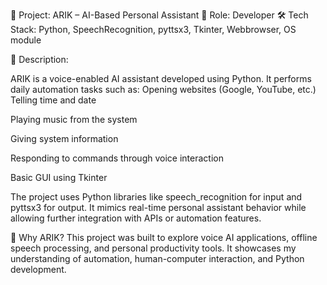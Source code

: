🔷 Project: ARIK – AI-Based Personal Assistant
📌 Role: Developer
🛠️ Tech Stack: Python, SpeechRecognition, pyttsx3, Tkinter, Webbrowser, OS module

🧠 Description:

ARIK is a voice-enabled AI assistant developed using Python. It performs daily automation tasks such as:
Opening websites (Google, YouTube, etc.)
Telling time and date

Playing music from the system

Giving system information

Responding to commands through voice interaction

Basic GUI using Tkinter

The project uses Python libraries like speech_recognition for input and pyttsx3 for output. It mimics real-time personal assistant behavior while allowing further integration with APIs or automation features.

🚀 Why ARIK?
This project was built to explore voice AI applications, offline speech processing, and personal productivity tools. It showcases my understanding of automation, human-computer interaction, and Python development.

